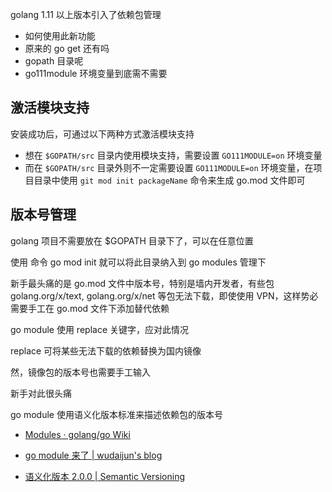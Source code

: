 



golang 1.11 以上版本引入了依赖包管理



- 如何使用此新功能
- 原来的 go get 还有吗
- gopath 目录呢
- go111module 环境变量到底需不需要



## 激活模块支持

安装成功后，可通过以下两种方式激活模块支持

- 想在 `$GOPATH/src` 目录内使用模块支持，需要设置 `GO111MODULE=on` 环境变量
- 而在 `$GOPATH/src` 目录外则不一定需要设置 `GO111MODULE=on` 环境变量，在项目目录中使用 `git mod init packageName` 命令来生成 go.mod 文件即可





## 版本号管理







golang 项目不需要放在 $GOPATH 目录下了，可以在任意位置



使用 命令 go mod init 就可以将此目录纳入到 go modules 管理下

新手最头痛的是 go.mod 文件中版本号，特别是墙内开发者，有些包 golang.org/x/text, golang.org/x/net 等包无法下载，即使使用 VPN，这样势必需要手工在 go.mod 文件下添加替代依赖

go module 使用 replace 关键字，应对此情况

replace 可将某些无法下载的依赖替换为国内镜像

然，镜像包的版本号也需要手工输入

新手对此很头痛

go module 使用语义化版本标准来描述依赖包的版本号











- [Modules · golang/go Wiki](https://github.com/golang/go/wiki/Modules#modules)

- [go module 来了 | wudaijun's blog](http://wudaijun.com/2018/10/go-mod-intro/)
- [语义化版本 2.0.0 | Semantic Versioning](https://semver.org/lang/zh-CN/)